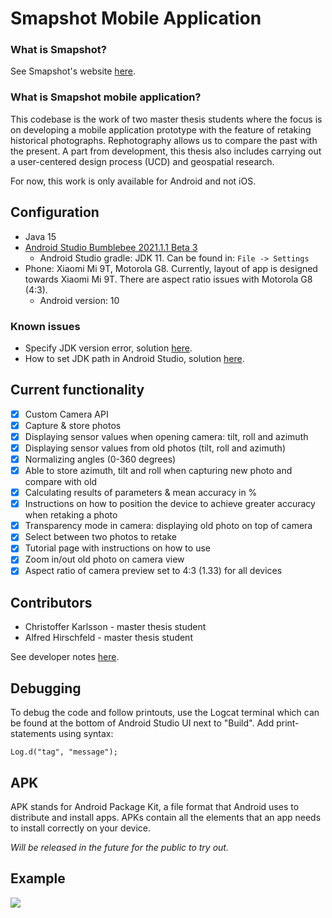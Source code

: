 # Smapshot Mobile Application

### What is Smapshot?
See Smapshot's website [here](https://smapshot.heig-vd.ch/).

### What is Smapshot mobile application?
This codebase is the work of two master thesis students where the focus is on developing a mobile application prototype with the feature of retaking historical photographs. Rephotography allows us to compare the past with the present. A part from development, this thesis also includes carrying out a user-centered design process (UCD) and geospatial research.

For now, this work is only available for Android and not iOS.

## Configuration

* Java 15
* [Android Studio Bumblebee 2021.1.1 Beta 3](https://developer.android.com/studio/preview/index.html)
  * Android Studio gradle: JDK 11. Can be found in: ```File -> Settings```
* Phone: Xiaomi Mi 9T, Motorola G8. Currently, layout of app is designed towards Xiaomi Mi 9T. There are aspect ratio issues with Motorola G8 (4:3).
  * Android version: 10

### Known issues
* Specify JDK version error, solution [here](https://www.py4u.net/discuss/604849).
* How to set JDK path in Android Studio, solution [here](https://stackoverflow.com/questions/68120382/how-to-set-java-jdk-path-in-android-studio-arctic-fox).

## Current functionality
- [X] Custom Camera API
- [X] Capture & store photos
- [X] Displaying sensor values when opening camera: tilt, roll and azimuth
- [X] Displaying sensor values from old photos (tilt, roll and azimuth)
- [X] Normalizing angles (0-360 degrees)
- [X] Able to store azimuth, tilt and roll when capturing new photo and compare with old
- [X] Calculating results of parameters & mean accuracy in %
- [X] Instructions on how to position the device to achieve greater accuracy when retaking a photo
- [X] Transparency mode in camera: displaying old photo on top of camera
- [X] Select between two photos to retake
- [X] Tutorial page with instructions on how to use
- [X] Zoom in/out old photo on camera view
- [X] Aspect ratio of camera preview set to 4:3 (1.33) for all devices

## Contributors
* Christoffer Karlsson - master thesis student
* Alfred Hirschfeld - master thesis student

See developer notes [here](https://github.com/Christoffer9612/smapshot-application/blob/master/developer_notes.md).

## Debugging
To debug the code and follow printouts, use the Logcat terminal which can be found at the bottom of Android Studio UI next to "Build". Add print-statements using syntax: 

```Log.d("tag", "message");```

## APK
APK stands for Android Package Kit, a file format that Android uses to distribute and install apps. APKs contain all the elements that an app needs to install correctly on your device. 

*Will be released in the future for the public to try out.* 

## Example
![](https://github.com/Christoffer9612/smapshot-application/blob/master/transparency_demo.gif)
